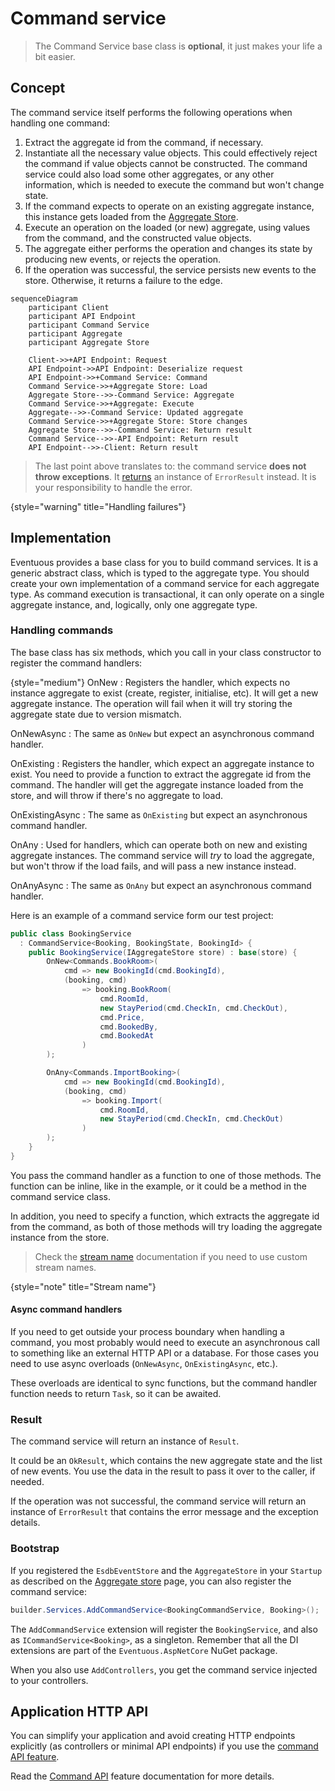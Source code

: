 # Command service

> The Command Service base class is **optional**, it just makes your life a bit easier.

## Concept

The command service itself performs the following operations when handling one command:
1. Extract the aggregate id from the command, if necessary.
2. Instantiate all the necessary value objects. This could effectively reject the command if value objects cannot be constructed. The command service could also load some other aggregates, or any other information, which is needed to execute the command but won't change state.
3. If the command expects to operate on an existing aggregate instance, this instance gets loaded from the [Aggregate Store](Aggregate-store.md).
4. Execute an operation on the loaded (or new) aggregate, using values from the command, and the constructed value objects.
5. The aggregate either performs the operation and changes its state by producing new events, or rejects the operation.
6. If the operation was successful, the service persists new events to the store. Otherwise, it returns a failure to the edge.

```mermaid
sequenceDiagram
    participant Client
    participant API Endpoint
    participant Command Service
    participant Aggregate
    participant Aggregate Store

    Client->>+API Endpoint: Request
    API Endpoint->>API Endpoint: Deserialize request
    API Endpoint->>+Command Service: Command
    Command Service->>+Aggregate Store: Load
    Aggregate Store-->>-Command Service: Aggregate
    Command Service->>+Aggregate: Execute
    Aggregate-->>-Command Service: Updated aggregate
    Command Service->>+Aggregate Store: Store changes
    Aggregate Store-->>-Command Service: Return result
    Command Service-->>-API Endpoint: Return result
    API Endpoint-->>-Client: Return result
```

> The last point above translates to: the command service **does not throw exceptions**. It [returns](#result) an instance of `ErrorResult` instead. It is your responsibility to handle the error.
>
{style="warning" title="Handling failures"}

## Implementation

Eventuous provides a base class for you to build command services. It is a generic abstract class, which is typed to the aggregate type. You should create your own implementation of a command service for each aggregate type. As command execution is transactional, it can only operate on a single aggregate instance, and, logically, only one aggregate type.

### Handling commands

The base class has six methods, which you call in your class constructor to register the command handlers:

{style="medium"}
OnNew
: Registers the handler, which expects no instance aggregate to exist (create, register, initialise, etc). It will get a new aggregate instance. The operation will fail when it will try storing the aggregate state due to version mismatch.

OnNewAsync
: The same as `OnNew` but expect an asynchronous command handler.

OnExisting
: Registers the handler, which expect an aggregate instance to exist. You need to provide a function to extract the aggregate id from the command. The handler will get the aggregate instance loaded from the store, and will throw if there's no aggregate to load.

OnExistingAsync
: The same as `OnExisting` but expect an asynchronous command handler.

OnAny
: Used for handlers, which can operate both on new and existing aggregate instances. The command service will _try_ to load the aggregate, but won't throw if the load fails, and will pass a new instance instead.

OnAnyAsync
: The same as `OnAny` but expect an asynchronous command handler.

Here is an example of a command service form our test project:

```c#
public class BookingService
  : CommandService<Booking, BookingState, BookingId> {
    public BookingService(IAggregateStore store) : base(store) {
        OnNew<Commands.BookRoom>(
            cmd => new BookingId(cmd.BookingId),
            (booking, cmd)
                => booking.BookRoom(
                    cmd.RoomId,
                    new StayPeriod(cmd.CheckIn, cmd.CheckOut),
                    cmd.Price,
                    cmd.BookedBy,
                    cmd.BookedAt
                )
        );

        OnAny<Commands.ImportBooking>(
            cmd => new BookingId(cmd.BookingId),
            (booking, cmd)
                => booking.Import(
                    cmd.RoomId,
                    new StayPeriod(cmd.CheckIn, cmd.CheckOut)
                )
        );
    }
}
```

You pass the command handler as a function to one of those methods. The function can be inline, like in the example, or it could be a method in the command service class.

In addition, you need to specify a function, which extracts the aggregate id from the command, as both of those methods will try loading the aggregate instance from the store.

> Check the [stream name](Event-streams.md#stream-name) documentation if you need to use custom stream names.
>
{style="note" title="Stream name"}

#### Async command handlers

If you need to get outside your process boundary when handling a command, you most probably would need to execute an asynchronous call to something like an external HTTP API or a database. For those cases you need to use async overloads (`OnNewAsync`, `OnExistingAsync`, etc.).

These overloads are identical to sync functions, but the command handler function needs to return `Task`, so it can be awaited.

### Result

The command service will return an instance of `Result`.

It could be an `OkResult`, which contains the new aggregate state and the list of new events. You use the data in the result to pass it over to the caller, if needed.

If the operation was not successful, the command service will return an instance of `ErrorResult` that contains the error message and the exception details.

### Bootstrap

If you registered the `EsdbEventStore` and the `AggregateStore` in your `Startup` as described on the [Aggregate store](Aggregate-store.md) page, you can also register the command service:

```c#
builder.Services.AddCommandService<BookingCommandService, Booking>();
```

The `AddCommandService` extension will register the `BookingService`, and also as `ICommandService<Booking>`, as a singleton. Remember that all the DI extensions are part of the `Eventuous.AspNetCore` NuGet package.

When you also use `AddControllers`, you get the command service injected to your controllers.

## Application HTTP API

You can simplify your application and avoid creating HTTP endpoints explicitly (as controllers or minimal API endpoints) if you use the [command API feature](Command-API.md).

Read the [Command API](Command-API.md) feature documentation for more details.
